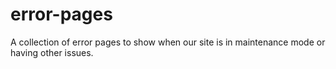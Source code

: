 # error-pages
A collection of error pages to show when our site is in maintenance mode or having other issues.
